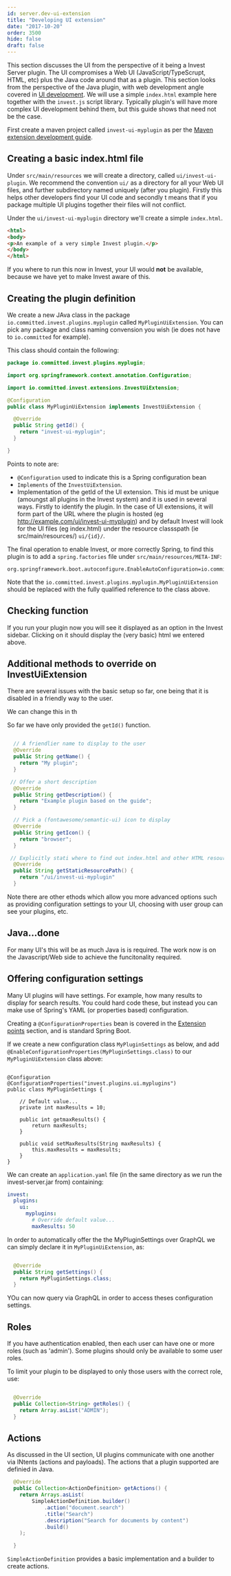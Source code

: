 ```yaml
---
id: server.dev-ui-extension
title: "Developing UI extension"
date: "2017-10-20"
order: 3500
hide: false
draft: false
---
```


This section discusses the UI from the perspective of it being a Invest Server plugin. The UI compromises a Web UI (JavaScript/TypeScrupt, HTML, etc) plus the Java code around that as a plugin. This section looks from the perspective of the Java plugin, with web development angle covered in [UI development](../ui/dev-ui-extension). We will use a simple `index.html` example here together with the `invest.js` script library. Typically plugin's will have more complex UI development behind them, but this guide shows that need not be the case.

First create a maven project called `invest-ui-myplugin` as per the [Maven extension development guide](./dev-maven).

## Creating a basic index.html file

Under `src/main/resources` we will create a directory, called `ui/invest-ui-plugin`. We recommend the convention `ui/` as a directory for all your Web UI files, and further subdirectory named uniquely (after you plugin). Firstly this helps other developers find your UI code and secondly t means that if you package multiple UI plugins together their files will not conflict.

Under the `ui/invest-ui-myplugin` directory we'll create a simple `index.html`.

```html
<html>
<body>
<p>An example of a very simple Invest plugin.</p>
</body>
</html>
```


If you where to run this now in Invest, your UI would **not** be available, because we have yet to make Invest aware of this.

## Creating the plugin definition

We create a new JAva class in the package `io.committed.invest.plugins.myplugin` called `MyPluginUiExtension`. You can pick any package and class naming convension you wish (ie does not have to `io.committed` for example).

This class should contain the following:

```java
package io.committed.invest.plugins.myplugin;

import org.springframework.context.annotation.Configuration;

import io.committed.invest.extensions.InvestUiExtension;

@Configuration
public class MyPluginUiExtension implements InvestUiExtension {

  @Override
  public String getId() {
    return "invest-ui-myplugin";
  }

}
```

Points to note are:

* `@Configuration` used to indicate this is a Spring configuration bean
* `Implements` of the `InvestUiExtension`.
* Implementation of the getId of the UI extension. This id must be unique (amoungst all plugins in the Invest system) and it is used in several ways. Firstly to identify the plugin. In the case of UI extensions, it will form part of the URL where the plugin is hosted (eg http://example.com/ui/invest-ui-myplugin) and by default Invest will look for the UI files (eg index.html) under the resource classspath (ie src/main/resources/) `ui/{id}/`.

The final operation to enable Invest, or more correctly Spring, to find this plugin is to add a `spring.factories` file under `src/main/resources/META-INF`:

```
org.springframework.boot.autoconfigure.EnableAutoConfiguration=io.committed.invest.plugins.myplugin.MyPluginUiExtension
```

Note that the `io.committed.invest.plugins.myplugin.MyPluginUiExtension` should be replaced with the fully qualified reference to the class above.


## Checking function

If you run your plugin now you will see it displayed as an option in the Invest sidebar. Clicking on it should display the (very basic) html we entered above.

## Additional methods to override on InvestUiExtension

There are several issues with the basic setup so far, one being that it is disabled in a friendly way to the user.

We can change this in th 

So far we have only provided the `getId()` function.

```java

  // A friendlier name to display to the user
  @Override
  public String getName() {
    return "My plugin";
  }

 // Offer a short description
  @Override
  public String getDescription() {
    return "Example plugin based on the guide";
  }

  // Pick a (fontawesome/semantic-ui) icon to display
  @Override
  public String getIcon() {
    return "browser";
  }

 // Explicitly stati where to find out index.html and other HTML resources.
  @Override
  public String getStaticResourcePath() {
    return "/ui/invest-ui-myplugin"
  }
```
Note there are other ethods which allow you more advanced options such as providing configuration settings to your UI, choosing with user group can see your plugins, etc. 

## Java...done
 
For many UI's this will be as much Java is is required. The work now is on the Javascript/Web side to achieve the funcitonality required.

## Offering configuration settings

Many UI plugins will have settings. For example, how many results to display for search results. You could hard code these, but instead you can make use of Spring's YAML (or properties based) configuration.

Creating a `@ConfigurationProperties` bean is covered in the [Extension points](./extension-points) section, and is standard Spring Boot. 

If we create a new configuration class `MyPluginSettings` as below, and add `@EnableConfigurationProperties(MyPluginSettings.class)` to our `MyPluginUiExtension` class above:

```

@Configuration
@ConfigurationProperties("invest.plugins.ui.myplugins")
public class MyPluginSettings {

    // Default value...
    private int maxResults = 10;

    public int getmaxResults() {
        return maxResults;
    }

    public void setMaxResults(String maxResults) {
        this.maxResults = maxResults;
    }
}
```

We can create an `application.yaml` file (in the same directory as we run the invest-server.jar from) containing:

```yaml
invest:
  plugins:
    ui:
      myplugins:
        # Override default value...
        maxResults: 50
```

In order to automatically offer the the MyPluginSettings over GraphQL we can simply declare it in `MyPluginUiExtension`, as:

```java

  @Override
  public String getSettings() {
    return MyPluginSettings.class;
  }
```

YOu can now query via GraphQL in order to access theses configuration settings.

## Roles

If you have authentication enabled, then each user can have one or more roles (such as 'admin'). Some plugins should only be available to some user roles. 

To limit your plugin to be displayed to only those users with the correct role, use:

```java

  @Override
  public Collection<String> getRoles() {
    return Array.asList("ADMIN");
  }
```

## Actions

As discussed in the UI section, UI plugins communicate with one another via INtents (actions and payloads). The actions that a plugin supported are definied in Java.

```java
  @Override
  public Collection<ActionDefinition> getActions() {
    return Arrays.asList(
        SimpleActionDefinition.builder()
            .action("document.search")
            .title("Search")
            .description("Search for documents by content")
            .build()
    );

  }
```

`SimpleActionDefinition` provides a basic implementation and a builder to create actions.
